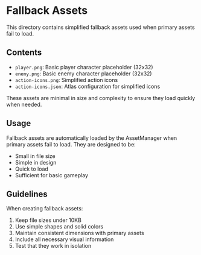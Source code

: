 # Fallback Assets

This directory contains simplified fallback assets used when primary assets fail to load.

## Contents

- `player.png`: Basic player character placeholder (32x32)
- `enemy.png`: Basic enemy character placeholder (32x32)
- `action-icons.png`: Simplified action icons
- `action-icons.json`: Atlas configuration for simplified icons

These assets are minimal in size and complexity to ensure they load quickly when needed.

## Usage

Fallback assets are automatically loaded by the AssetManager when primary assets fail to load.
They are designed to be:
- Small in file size
- Simple in design
- Quick to load
- Sufficient for basic gameplay

## Guidelines

When creating fallback assets:
1. Keep file sizes under 10KB
2. Use simple shapes and solid colors
3. Maintain consistent dimensions with primary assets
4. Include all necessary visual information
5. Test that they work in isolation 